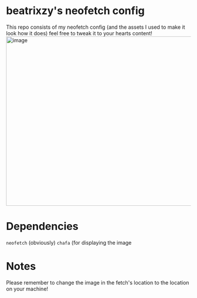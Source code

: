 # beatrixzy's neofetch config
This repo consists of my neofetch config (and the assets I used to make it look how it does) feel free to tweak it to your hearts content!
<img width="818" height="462" alt="image" src="https://github.com/user-attachments/assets/711593df-72b1-41ad-b073-12145b92b341" />

# Dependencies
``neofetch`` (obviously)
``chafa`` (for displaying the image

# Notes
Please remember to change the image in the fetch's location to the location on your machine!
